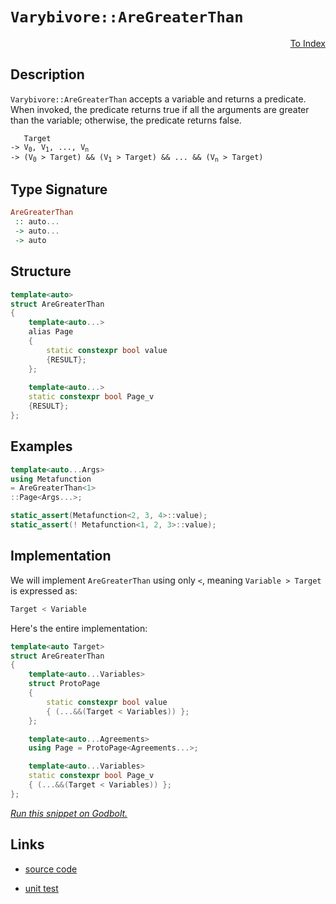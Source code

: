 <!-- Copyright 2024 Feng Mofan
SPDX-License-Identifier: Apache-2.0 -->

# `Varybivore::AreGreaterThan`

<p style='text-align: right;'><a href="../../../facilities/metafunctions.md#varybivore-are-greater-than">To Index</a></p>

## Description

`Varybivore::AreGreaterThan` accepts a variable and returns a predicate.
When invoked, the predicate returns true if all the arguments are greater than the variable;
otherwise, the predicate returns false.

<pre><code>   Target
-> V<sub>0</sub>, V<sub>1</sub>, ..., V<sub>n</sub>
-> (V<sub>0</sub> &gt; Target) && (V<sub>1</sub> &gt; Target) && ... && (V<sub>n</sub> &gt; Target)</code></pre>

## Type Signature

```Haskell
AreGreaterThan
 :: auto...
 -> auto...
 -> auto
```

## Structure

```C++
template<auto>
struct AreGreaterThan
{
    template<auto...>
    alias Page
    {
        static constexpr bool value
        {RESULT};
    };
    
    template<auto...>
    static constexpr bool Page_v
    {RESULT};
};
```

## Examples

```C++
template<auto...Args>
using Metafunction
= AreGreaterThan<1>
::Page<Args...>;

static_assert(Metafunction<2, 3, 4>::value);
static_assert(! Metafunction<1, 2, 3>::value);
```

## Implementation

We will implement `AreGreaterThan` using only `<`, meaning <code>Variable > Target</code> is expressed as:

```C++
Target < Variable
```

Here's the entire implementation:

```C++
template<auto Target>
struct AreGreaterThan
{
    template<auto...Variables>
    struct ProtoPage
    {
        static constexpr bool value
        { (...&&(Target < Variables)) };
    };

    template<auto...Agreements>
    using Page = ProtoPage<Agreements...>;

    template<auto...Variables>
    static constexpr bool Page_v
    { (...&&(Target < Variables)) };
};
```

[*Run this snippet on Godbolt.*](https://godbolt.org/#z:OYLghAFBqd5QCxAYwPYBMCmBRdBLAF1QCcAaPECAMzwBtMA7AQwFtMQByARg9KtQYEAysib0QXACx8BBAKoBnTAAUAHpwAMvAFYTStJg1DIApACYAQuYukl9ZATwDKjdAGFUtAK4sGIAMykrgAyeAyYAHI%2BAEaYxBIA7KQADqgKhE4MHt6%2BASlpGQKh4VEssfFcSXaYDplCBEzEBNk%2BfoHVtQL1jQTFkTFxibYNTS257SO9Yf1lg5UAlLaoXsTI7BwEmCzJBpsm/m5MXkQA1AAqjcCYBPvYJhoAggoExF4OJw/EmADiX0ybxDOCEM9weJgSVkeJ2hJ02212mH2h2OqAAdOiAGqNPBMaL0BS3UEwk7PV7vZTEVBEZRMK5EmHgyEPYnE57/PDIE5oBjPTCqZLEE7RVCeE4ANzEXkRUJZ0MZJwg6NR5gAbKqIBdiFcCCckScscQcXjMAp5vNdQkACL7JnE8HW/xM%2BnQuE7f6Ig5HIhKh7AL5bRgEAn%2BO4y6FedJGE40q66/yW6OU6m0j1uX3%2BtiCBRKwmO0HO2FbN17T0opUGo34wlhkkNRyc7m8/mC4WimOYAD6YoL8sV6NV6s12rjbn12Nx%2BLNFodTqtNvzjwA9AAqVdr9eL0Er1dnbBCM5rzdL9cn5dHsGPV0IpFetHoz7AYOhh4RsLAE4AWWuTCoXgYnQYfN4w%2BL5fkwd1AWBQCDi4asHhAEB2yRB9s37EN50eUE2XrDsmAUJQmggL8Gl/f9HAEJEzFIE5AhOSRbgQiVvEweYMKeOsOVw/C4gICAwDAT9v1IgCkS4aiqJohiQCYqVWMdDhFloTgAFZeD8DgtFIVBODcaxrBJZZVkwXUzH8HhSAITQFMWABrEBlLMVEEjMSQAA5XOUjQAE4HI0FVXMCJSOEkXgWAkDQNFIdTNO0jheAUEBIssjSFNIOBYBgRAQGWAhkmOchKDQbY6DiCJWHWVRXJVABaFVJBOYBkE5KRUTMXhMHwIhDXQPR%2BEEEQxHYKQZEERQVHUFLSF0MSAHdiCYZJOB4RSVLUqytM4AB5Y48p1VAqBOSqarqhqmpOFqzAVDxivoQVzDM%2BZeGSrRFggJAiuSEqyAoCAPq%2BkBgCkKiaFoAEEogaJ1uiMJGgATyW3hoeYYhYc26JtBqZLzKKzMCE2hhaHhyasGiLxgEOWhaAS7heCwFhDGAcRibwL5ajFE11r5GpjnWcywk2ILNNoPBonmlGPCwdaXjwMKadIdniGFJRLS2BnhaMKzFioAxHwxPBMBmzbkkYBGRuEURxGGvr5CUNR1um/QGZQPTLH0EWEsgRZUGScieU4arnnQfZLVMSxrDMGKFe6jnPdsTB7F9lwGHcTxWj0EJplKco9FSdJfbGPwxNzwoGD6LO5jjhO6kmAu9A6X3uiaMuBgqYYelrsS2SbzOW4kRYFEMtY%2B/0VaovW2LDqq2r6sa5rJFahVcEIEgTIep7NcWBBwKweIIFskBJH8VEvP8BJJA0SQXJVCLlJVLyR%2BC0KAi4VEVS4fyvNc9/lMkLhlJPlUY9JqxXiolCyms0qZTetlHa%2BUfp/VumVNgnBGgsDFAkaqTAuQGCjFwLyqIX6aQ6svbqvVZADUttIa2Y07aTV0FROaC0EYrQ4KpIBMUtqwL2gdVB6DMHYIZudfBhCrqoBunEVeZhHrgJSq9d6YjPq3QKr9BR/1eEYOQDgwGXkuCRRBmDSgkNJpIzhqbExKM0YYwcKbHGgZ8aE3WiTMmFMqamzpmrdYml8Cs0cOzamRDVDc02Kbfm8d1rC1FnDCWninqGlluZBWStMAq3pkYdWoBZF8B1goPWBsjYmzltbChQ0qGyBoRNTS9DHYa1DlYV2ESPZ7y0j7TI1MA4ECDvGWp4dI5xGjo0/u8dMaZCTinHIhcgjJ2brMVuxd86p1yEXAovtpnZ07kMgCjdmgLImfXauPRVkVy7ts8ZddJiHIqP3QeQ0WFsOirwCe6j%2BGaMEXgghqINCL06ive6XBpHPWsqQLeTAd6UBYSFUgYV/D4Ivgkf%2BCQEj%2BEvpIOqYl7kbTirYMBALXpQKQDlXayiEGlXKig4gLATosAUGKTkYo3kImeO1b5pCxJFItiUs25T7Z5EYYtGmty1rAM4blY4Jx9onFQZS6ltL6XumeKI8Rd1TL%2BH%2BRA6BxLvqFVUbdaSyBkjJC7HgjsDKCC4XJXVPgdADEQyhjDFGZi7Wo3RpjGxYjcb2KJl4zApNyZiFcXLdxaSYmkG8cMvxnNAnIB5iEwQYTJoRLFrDaJUs4mm0SWkZJqs0lvggdrWkOT9aG2NupcybLBoSFKaNW2FSdB5C0c7MO9T3bwC9i0gQ1NFyBwbXUiwEcHlRzwFgAZldhnOAgK4Dukz0AXJzsszIk65mZBnesquXQa47Lrhshu5ye4zLOe3Ddncd0lF7n8pYKwh5nqCnc8enAJXmvqlSml4pZWbHlRAJeXVV5/PXrIze29BhNKChCsKZh8H%2BH8MpTyv8IoQYSP5dhDzOCgKShvUgdlJAJFanCrgUgvKwpPpUB%2B/hBUcMxTilhbVEMYt/S9RYCt0jOEkEAA%3D)

## Links

- [source code](../../../../conceptrodon/varybivore/are_greater_than.hpp)

- [unit test](../../../../tests/unit/metafunctions/varybivore/are_greater_than.test.hpp)
